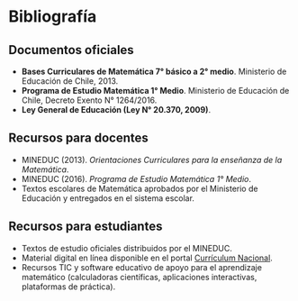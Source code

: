 # Bibliografía

## Documentos oficiales
- **Bases Curriculares de Matemática 7° básico a 2° medio**. Ministerio de Educación de Chile, 2013.  
- **Programa de Estudio Matemática 1° Medio**. Ministerio de Educación de Chile, Decreto Exento N° 1264/2016.  
- **Ley General de Educación (Ley N° 20.370, 2009)**.  

## Recursos para docentes
- MINEDUC (2013). *Orientaciones Curriculares para la enseñanza de la Matemática*.  
- MINEDUC (2016). *Programa de Estudio Matemática 1° Medio*.  
- Textos escolares de Matemática aprobados por el Ministerio de Educación y entregados en el sistema escolar.  

## Recursos para estudiantes
- Textos de estudio oficiales distribuidos por el MINEDUC.  
- Material digital en línea disponible en el portal [Currículum Nacional](https://www.curriculumnacional.cl).  
- Recursos TIC y software educativo de apoyo para el aprendizaje matemático (calculadoras científicas, aplicaciones interactivas, plataformas de práctica).  
